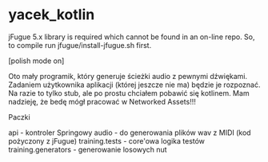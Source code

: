 # yacek_kotlin

jFugue 5.x library is required which cannot be found in an on-line repo. So, to compile run jfugue/install-jfugue.sh first.

[polish mode on]

Oto mały programik, który generuje ścieżki audio z pewnymi dźwiękami. Zadaniem użytkownika aplikacji (której jeszcze nie ma) będzie je rozpoznać. Na razie to tylko stub, ale po prostu chciałem pobawić się kotlinem. Mam nadzieję, że bedę mógł pracować w Networked Assets!!!

Paczki

api - kontroler Springowy
audio - do generowania plików wav z MIDI (kod pożyczony z jFugue)
training.tests - core'owa logika testów
training.generators - generowanie losowych nut

